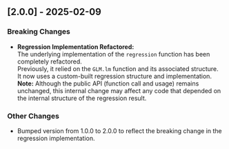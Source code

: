 ## [2.0.0] - 2025-02-09

### Breaking Changes

- **Regression Implementation Refactored:**  
  The underlying implementation of the `regression` function has been completely refactored.  
  Previously, it relied on the `GLM.lm` function and its associated structure.  
  It now uses a custom-built regression structure and implementation.  
  **Note:** Although the public API (function call and usage) remains unchanged, this internal change may affect any code that depended on the internal structure of the regression result.

### Other Changes

- Bumped version from 1.0.0 to 2.0.0 to reflect the breaking change in the regression implementation.
